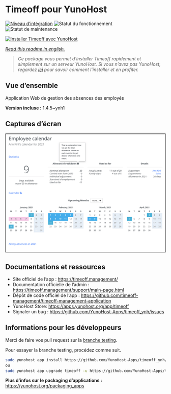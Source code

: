 <!--
N.B.: This README was automatically generated by https://github.com/YunoHost/apps/tree/master/tools/readme_generator
It shall NOT be edited by hand.
-->

# Timeoff pour YunoHost

[![Niveau d’intégration](https://dash.yunohost.org/integration/timeoff.svg)](https://dash.yunohost.org/appci/app/timeoff) ![Statut du fonctionnement](https://ci-apps.yunohost.org/ci/badges/timeoff.status.svg) ![Statut de maintenance](https://ci-apps.yunohost.org/ci/badges/timeoff.maintain.svg)

[![Installer Timeoff avec YunoHost](https://install-app.yunohost.org/install-with-yunohost.svg)](https://install-app.yunohost.org/?app=timeoff)

*[Read this readme in english.](./README.md)*

> *Ce package vous permet d’installer Timeoff rapidement et simplement sur un serveur YunoHost.
Si vous n’avez pas YunoHost, regardez [ici](https://yunohost.org/#/install) pour savoir comment l’installer et en profiter.*

## Vue d’ensemble

Application Web de gestion des absences des employés

**Version incluse :** 1.4.5~ynh1

## Captures d’écran

![Capture d’écran de Timeoff](./doc/screenshots/smartmockups_kkjk5hh4-p-2000.png)

## Documentations et ressources

* Site officiel de l’app : <https://timeoff.management/>
* Documentation officielle de l’admin : <https://timeoff.management/support/main-page.html>
* Dépôt de code officiel de l’app : <https://github.com/timeoff-management/timeoff-management-application>
* YunoHost Store: <https://apps.yunohost.org/app/timeoff>
* Signaler un bug : <https://github.com/YunoHost-Apps/timeoff_ynh/issues>

## Informations pour les développeurs

Merci de faire vos pull request sur la [branche testing](https://github.com/YunoHost-Apps/timeoff_ynh/tree/testing).

Pour essayer la branche testing, procédez comme suit.

``` bash
sudo yunohost app install https://github.com/YunoHost-Apps/timeoff_ynh/tree/testing --debug
ou
sudo yunohost app upgrade timeoff -u https://github.com/YunoHost-Apps/timeoff_ynh/tree/testing --debug
```

**Plus d’infos sur le packaging d’applications :** <https://yunohost.org/packaging_apps>